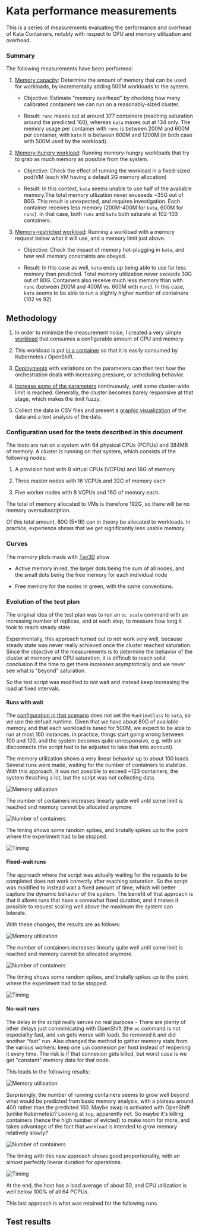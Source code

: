 # Kata performance measurements

This is a series of measurements evaluating the performance and overhead of Kata
Containers, notably with respect to CPU and memory utilization and overhead.


### Summary

The following measurements have been performed:

1. [Memory capacity](memory-capacity.md): Determine the amount of memory that can
   be used for workloads, by incrementally adding 500M workloads to the system.

   * Objective: Estimate "memory overhead" by checking how many calibrated
     containers we can run on a reasonably-sized cluster.

   * Result: `runc` maxes out at around 377 containers (reaching saturation
     around the predicted 160), whereas `kata` maxes out at 134 only. The memory
     usage per container with `runc` is between 200M and 600M per container,
     with `kata` it is between 600M and 1200M (in both case with 500M used by
     the workload).

2. [Memory-hungry workload](memory-hungry.md): Running memory-hungry
   workloads that try to grab as much memory as possible from the system.

   * Objective: Check the effect of running the workload in a fixed-sized
     pod/VM (each VM having a default 2G memory allocation)

   * Result: In this context, `kata` seems unable to use half of the available
     memory.The total memory utlization never exceeeds ~35G out of 80G. This
     result is unexpected, and requires investigation. Each container receives
     less memory (200M-400M for `kata`, 600M for `runc`). In that case, both
     `runc` and `kata` both saturate at 102-103 containers.

3. [Memory-restricted workload](memory-restricted.md): Running a
   workload with a memory request below what it will use, and a memory limit
   just above.

   * Objective: Check the impact of memory hot-plugging in `kata`, and how well
     memory constraints are obeyed.

   * Result: In this case as well, `kata` ends up being able to use far less
     memory than predicted. Total memory utilization never exceeds 30G out of 80G.
     Containers also receive much less memory than with `runc` (between 200M and
     400M vs. 600M with `runc`). In this case, `kata` seems to be able to run a
     slightly higher number of containers (102 vs 92).


## Methodology

1. In order to minimize the measurement noise, I created a very simple
   [workload][workload] that consumes a configurable amount of CPU and memory.

2. This workload is put [in a container][workloadc] so that it is easily
   consumed by Kubernetes / OpenShift.

3. [Deployments][deploy] with variations on the parameters can then test how the
   orchestration deals with increasing pressure, or scheduling behavior.

4. [Increase some of the parameters][scale] continuously, until some
   cluster-wide limit is reached. Generally, the cluster becomes barely
   responsive at that stage, which makes the limit fuzzy.

5. Collect the data in CSV files and present a [graphic visualization][graphs] of
   the data and a text analysis of the data.


[workload]: https://github.com/c3d/workload
[workloadc]: https://quay.io/c3d/workload
[deploy]: workload.yaml
[scale]: scale.sh
[graphs]: visualize.ddd


### Configuration used for the tests described in this document

The tests are run on a system with 64 physical CPUs (PCPUs) and 384MB of memory.
A cluster is running on that system, which consists of the following nodes:

1. A provision host with 8 virtual CPUs (VCPUs) and 16G of memory.

2. Three master nodes with 16 VCPUs and 32G of memory each

3. Five worker nodes with 8 VCPUs and 16G of memory each.

The total of memory allocated to VMs is therefore 192G, so there will be no
memory oversubscription.

Of this total amount, 80G (5*16) can in theory be allocated to workloads. In
practice, experience shows that we get significantly less usable memory.


### Curves

The memory plots made with [Tao3D][tao3d] show

* Active memory in red, the larger dots being the sum of all nodes, and the
  small dots being the free memory for each individual node

* Free memory for the nodes in green, with the same conventions.

[tao3d]: https://tao3d.sourceforge.net


### Evolution of the test plan

The original idea of the test plan was to run an `oc scale` command with an
increasing number of replicas, and at each step, to measure how long it took to
reach steady state.

Experimentally, this approach turned out to not work very well, because steady
state was never really achieved once the cluster reached saturation.
Since the objective of the measurements is to determine the behavior of the
cluster at memory and CPU saturation, it is difficult to reach solid conclusion
if the time to get there increases asymptotically and we never see what is
"beyond" saturation.

So the test script was modified to _not_ wait and instead keep increasing the
load at fixed intervals.

#### Runs with wait

The [configuration in that scenario](workload-runc.yaml) does not set the
`RuntimeClass` to `kata`, so we use the defualt runtime. Given that we have
about 80G of available memory and that each workload is tuned for 500M, we
expect to be able to run at most 160 instances. In practice, things start going
wrong between 100 and 120, and the system becomes quite unresponsive, e.g. with
`ssh` disconnects (the script had to be adjusted to take that into account).

The memory utilization shows a very linear behavior up to about 100
loads. Several runs were made, waiting for the number of containers to
stabilize. With this approach, it was not possible to exceed ~123 containers,
the system thrashing a lot, but the script was not collecting data.

![Memory utilization](runc-memory.png)

The number of containers increases linearly quite well until some limit is
reached and memory cannot be allocated anymore.

![Number of containers](runc-state.png)

The timing shows some random spikes, and brutally spikes up to the point where
the experiment had to be stopped.

![Timing](runc-timing.png)


#### Fixed-wait runs

The approach where the script was actually waiting for the requests to be
completed does not work correctly after reaching saturation. So the script was
modified to instead wait a fixed amount of time, which will better capture the
dynamic behavior of the system. The benefit of that approach is that it allows
runs that have a somewhat fixed duration, and it makes it possible to request
scaling well above the maximum the system can tolerate.

With these changes, the results are as follows:

![Memory utilization](runc-fixed-memory.png)

The number of containers increases linearly quite well until some limit is
reached and memory cannot be allocated anymore.

![Number of containers](runc-fixed-state.png)

The timing shows some random spikes, and brutally spikes up to the point where
the experiment had to be stopped.

![Timing](runc-fixed-timing.png)

#### No-wait runs

The delay in the script really serves no real purpose - There are plenty of
other delays just comminicating with OpenShift (the `oc` command is not
especiallty fast, and `ssh` gets worse with load). So removed it and did another
"fast" run. Also changed the method to gather memory stats from the various
workers: keep one `ssh` connexion per host instead of reopening it every
time. The risk is if that connexion gets killed, but worst case is we get
"constant" memory data for that node.

This leads to the following results:

![Memory utilization](runc-fast-memory.png)

Surprisingly, the number of running containers seems to grow well beyond what
would be predicted from basic memory analysis, with a plateau around 400 rather
than the predicted 160. Maybe swap is activated with OpenShift (unlike
Kubernetes)? Looking at `top`, apparently not. So maybe it's killing containers
(hence the high number of evicted) to make room for more, and takes advantage of
the fact that `workload` is intended to grow memory relatively slowly?


![Number of containers](runc-fast-state.png)

The timing with this new approach shows good proportionality, with an almost
perfectly linerar duration for operations.

![Timing](runc-fast-timing.png)

At the end, the host has a load average of about 50, and CPU utilization is well
below 100% of all 64 PCPUs.

This last approach is what was retained for the following runs.


## Test results
